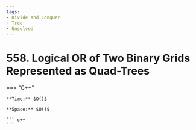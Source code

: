 ```yaml
---
tags:
- Divide and Conquer
- Tree
- Unsolved
---
```



# 558. Logical OR of Two Binary Grids Represented as Quad-Trees

=== "C++"

    **Time:** $O()$

    **Space:** $O()$

    ``` c++
    ```